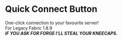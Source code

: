 # Quick Connect Button
One-click connection to your favourite server! <br>
For Legacy Fabric 1.8.9 <br>
**_IF YOU ASK FOR FORGE I'LL STEAL YOUR KNEECAPS._**
